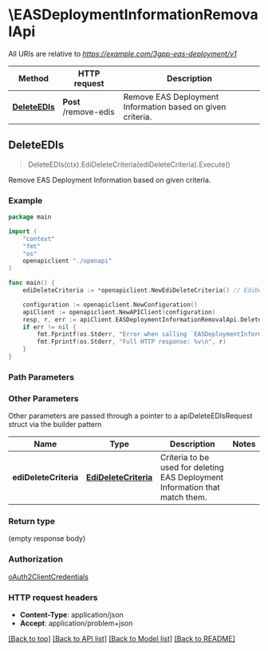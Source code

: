 # \EASDeploymentInformationRemovalApi

All URIs are relative to *https://example.com/3gpp-eas-deployment/v1*

Method | HTTP request | Description
------------- | ------------- | -------------
[**DeleteEDIs**](EASDeploymentInformationRemovalApi.md#DeleteEDIs) | **Post** /remove-edis | Remove EAS Deployment Information based on given criteria.



## DeleteEDIs

> DeleteEDIs(ctx).EdiDeleteCriteria(ediDeleteCriteria).Execute()

Remove EAS Deployment Information based on given criteria.

### Example

```go
package main

import (
    "context"
    "fmt"
    "os"
    openapiclient "./openapi"
)

func main() {
    ediDeleteCriteria := *openapiclient.NewEdiDeleteCriteria() // EdiDeleteCriteria | Criteria to be used for deleting EAS Deployment Information that match them.

    configuration := openapiclient.NewConfiguration()
    apiClient := openapiclient.NewAPIClient(configuration)
    resp, r, err := apiClient.EASDeploymentInformationRemovalApi.DeleteEDIs(context.Background()).EdiDeleteCriteria(ediDeleteCriteria).Execute()
    if err != nil {
        fmt.Fprintf(os.Stderr, "Error when calling `EASDeploymentInformationRemovalApi.DeleteEDIs``: %v\n", err)
        fmt.Fprintf(os.Stderr, "Full HTTP response: %v\n", r)
    }
}
```

### Path Parameters



### Other Parameters

Other parameters are passed through a pointer to a apiDeleteEDIsRequest struct via the builder pattern


Name | Type | Description  | Notes
------------- | ------------- | ------------- | -------------
 **ediDeleteCriteria** | [**EdiDeleteCriteria**](EdiDeleteCriteria.md) | Criteria to be used for deleting EAS Deployment Information that match them. | 

### Return type

 (empty response body)

### Authorization

[oAuth2ClientCredentials](../README.md#oAuth2ClientCredentials)

### HTTP request headers

- **Content-Type**: application/json
- **Accept**: application/problem+json

[[Back to top]](#) [[Back to API list]](../README.md#documentation-for-api-endpoints)
[[Back to Model list]](../README.md#documentation-for-models)
[[Back to README]](../README.md)


